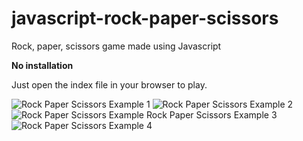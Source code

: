 # javascript-rock-paper-scissors
Rock, paper, scissors game made using Javascript

**No installation**

Just open the index file in your browser to play.

![Rock Paper Scissors Example 1](https://user-images.githubusercontent.com/95859352/151275315-25aacc4f-4a2e-4506-9f6d-f5c184ac4990.png)
![Rock Paper Scissors Example 2](https://user-images.githubusercontent.com/95859352/151275324-3874fa0b-1ee9-4f50-afae-8df9cd55ce93.png)
![Rock Paper Scissors Example Rock Paper Scissors Example 3](https://user-images.githubusercontent.com/95859352/151275327-9892c7d8-cfa3-4fce-837e-e3ea51f61dac.png)
![Rock Paper Scissors Example 4](https://user-images.githubusercontent.com/95859352/151275330-b01322f3-8869-4742-8d0a-63fd51f9a33a.png)
